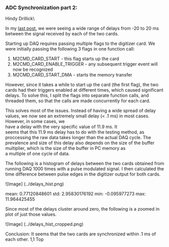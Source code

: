 ### ADC Synchronization part 2:

Hindy Drillick\

In my [last post](../20180303_ADC_Synchronization/index.md), we were seeing a 
wide range of delays from -20 to 20 ms between the signal received by each of the two cards. 

Starting up DAQ requires passing multiple flags to the digitizer card. We were initially 
passing the following 3 flags in one function call:

1. M2CMD_CARD_START - this flag starts up the card
2. M2CMD_CARD_ENABLE_TRIGGER - any subsequent trigger event will now be recognized 
3. M2CMD_CARD_START_DMA - starts the memory transfer

However, since it takes a while to start up the card (the first flag), the two 
cards had their triggers enabled at different times, which caused significant delays.
To solve this, I split the flags into separate function calls, and threaded them,
so that the calls are made concurrently for each card. 

This solves most of the issues. Instead of having a wide spread of delay values, we 
now see an extremely small delay (< .1 ms) in most cases. However, in some cases, we  
have a delay with the very specific value of 11.9 ms. It  
seems that this 11.9 ms delay has to do with the testing method, as proccessing the raw 
data takes longer than the actual DAQ cycle. The prevalence and size of this delay also 
depends on the size of the buffer multiplier, which is the size of the buffer in PC memory as  
a multiple of one cycle of data. 

The following is a histogram of delays between the two cards obtained from running
DAQ 1000 times with a pulse modulated signal. I then calculated the time difference 
between pulse edges in the digitizer output for both cards.

![Image]
(../delays_hist.png)

mean: 0.77120848601
std: 2.95830176192
min: -0.095977273
max: 11.964425455

Since most of the delays cluster around zero, the following is a zoomed in plot of
just those values.

![Image]
(../delays_hist_cropped.png)

Conclusion: It seems that the two cards are synchronized within .1 ms of each other.
                                                                                            1,1           Top

